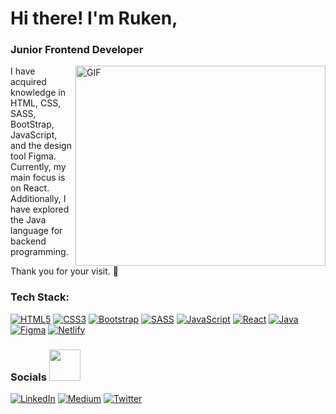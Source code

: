 # Hi there! I'm Ruken,

<h3> Junior Frontend Developer </h3>

<img align="right" alt="GIF" src="https://user-images.githubusercontent.com/72344293/151006688-f638f5a1-955b-424a-a930-63c526d6a5cd.svg" top="20px" width="400" height="320" />

<div>    
    I have acquired knowledge in HTML, CSS, SASS, BootStrap, JavaScript, and the design tool Figma. Currently, my main focus is on React. Additionally, I have explored the Java language for backend programming.
    <p> Thank you for your visit. 🖖 </p>
</div>

### Tech Stack:

[![HTML5](https://img.shields.io/badge/html5-%23E34F26.svg?style=for-the-badge&logo=html5&logoColor=white)](https://www.w3schools.com/html/html_intro.asp)
[![CSS3](https://img.shields.io/badge/css3-%231572B6.svg?style=for-the-badge&logo=css3&logoColor=white)](https://developer.mozilla.org/en-US/docs/Web/CSS)
[![Bootstrap](https://img.shields.io/badge/bootstrap-%23563D7C.svg?style=for-the-badge&logo=bootstrap&logoColor=white)](https://getbootstrap.com/)
[![SASS](https://img.shields.io/badge/SASS-hotpink.svg?style=for-the-badge&logo=SASS&logoColor=white)](https://sass-lang.com/)
[![JavaScript](https://img.shields.io/badge/javascript-%23323330.svg?style=for-the-badge&logo=javascript&logoColor=%23F7DF1E)](https://javascript.info/)
[![React](https://img.shields.io/badge/react-%2320232a.svg?style=for-the-badge&logo=react&logoColor=%2361DAFB)](https://react.dev/)
[![Java](https://img.shields.io/badge/java-%23ED8B00.svg?style=for-the-badge&logo=java&logoColor=white)](https://docs.oracle.com/en/java/)
[![Figma](https://img.shields.io/badge/figma-%23F24E1E.svg?style=for-the-badge&logo=figma&logoColor=white)](https://www.figma.com/)
[![Netlify](https://img.shields.io/badge/netlify-%23000000.svg?style=for-the-badge&logo=netlify&logoColor=#00C7B7)](https://www.netlify.com/?attr=homepage-modal)

### Socials <img src="https://media.giphy.com/media/mGcNjsfWAjY5AEZNw6/giphy.gif" width="50">

[![LinkedIn](https://img.shields.io/badge/LinkedIn-%230077B5.svg?logo=linkedin&logoColor=white)](https://linkedin.com/in/rukenerpolat)
[![Medium](https://img.shields.io/badge/Medium-12100E?logo=medium&logoColor=white)](https://medium.com/@rukenerpolat)
[![Twitter](https://img.shields.io/badge/Twitter-%231DA1F2.svg?logo=Twitter&logoColor=white)](https://twitter.com/rukenerpolat)
